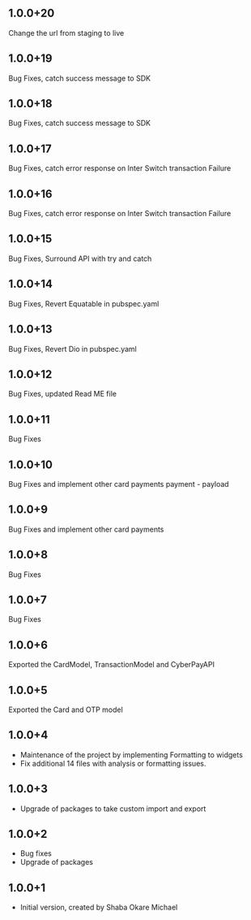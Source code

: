 ## 1.0.0+20
Change the url from staging to live

## 1.0.0+19
Bug Fixes, catch success message to SDK

## 1.0.0+18
Bug Fixes, catch success message to SDK

## 1.0.0+17
Bug Fixes, catch error response on Inter Switch transaction Failure

## 1.0.0+16
Bug Fixes, catch error response on Inter Switch transaction Failure

## 1.0.0+15
Bug Fixes, Surround API with try and catch
## 1.0.0+14
Bug Fixes, Revert Equatable in pubspec.yaml

## 1.0.0+13
Bug Fixes, Revert Dio in pubspec.yaml
## 1.0.0+12
Bug Fixes, updated Read ME file 

## 1.0.0+11
Bug Fixes

## 1.0.0+10
Bug Fixes and implement other card payments payment - payload

## 1.0.0+9
Bug Fixes and implement other card payments

## 1.0.0+8
Bug Fixes

## 1.0.0+7
Bug Fixes

## 1.0.0+6
Exported the CardModel, TransactionModel and CyberPayAPI

## 1.0.0+5
Exported the Card and OTP model

## 1.0.0+4

- Maintenance of the project by implementing Formatting to widgets 
- Fix additional 14 files with analysis or formatting issues.

## 1.0.0+3
- Upgrade of packages to take custom import and export

## 1.0.0+2
- Bug fixes
- Upgrade of packages

## 1.0.0+1
- Initial version, created by Shaba Okare Michael

